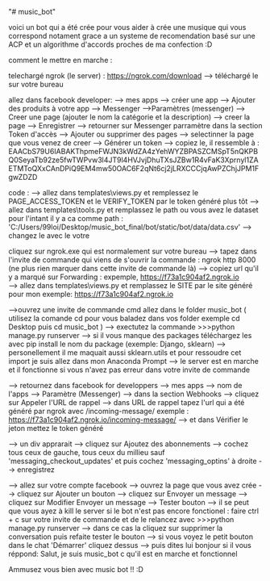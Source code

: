 "# music_bot" 

voici un bot qui a été crée pour vous aider à crée une musique qui vous correspond notament grace a un systeme de recomendation basé sur une ACP et un 
algorithme d'accords proches de ma confection :D 

comment le mettre en marche : 

telechargé ngrok (le server) : https://ngrok.com/download   --> téléchargé le sur votre bureau

allez dans facebook developer:
--> mes apps --> créer une app --> Ajouter des produits à votre app --> Messenger 
-->Paramètres (messenger) --> Creer une page (ajouter le nom la catégorie et la description) --> creer la page 
--> Enregistrer --> retourner sur Messenger parramètre dans la section Token d'accès --> Ajouter ou supprimer des pages
--> selectinner la page que vous venez de creer --> Générer un token 
--> copiez le, il ressemble à : EAACbS79U6IABAKThpmeFWJN3kWdZA4zYehWYZBPASZCMSpT5nQKPBQ0SeyaTb92ze5fwTWPvw3l4JT9l4HVJvjDhuTXsJZBw1R4vFaK3Xprnyl1ZAETMToQXxCAnDPiQ9EM4mw50OAC6F2qNt6cj2jLRXCCCjqAwPZChjJPM1FgwZDZD 

code :
--> allez dans templates\views.py et remplessez le PAGE_ACCESS_TOKEN et le VERIFY_TOKEN par le token généré plus tôt
--> allez dans templates\tools.py et remplassez le path ou vous avez le dataset 
pour l'intant il y a ca comme path : 'C:/Users/99loi/Desktop/music_bot_final/bot/static/bot/data/data.csv'
--> changez le avec le votre 

cliquez sur ngrok.exe qui est normalement sur votre bureau 
--> tapez dans l'invite de commande qui viens de s'ouvrir la commande  : ngrok http 8000   (ne plus rien marquer dans cette invite de commande là) 
--> copiez url qu'il y a marqué sur Forwarding : expemple, https://f73a1c904af2.ngrok.io  
--> allez dans templates\views.py et remplassez le SITE par le site généré pour mon exemple: https://f73a1c904af2.ngrok.io

-->ouvrez une invite de commande cmd allez dans le folder music_bot ( utilisez la comande cd pour vous baladez dans vos folder exemple cd Desktop puis cd music_bot )
--> exectutez la commande >>>python manage.py runserver
   --> si il vous manque des packages téléchargez les avec pip install le nom du package (exemple: Django, sklearn) 
   --> personellement il me maquait aussi sklearn.utils et pour ressoudre cet import je suis allez dans mon Anaconda Prompt
--> le server est en marche et il fonctionne si vous n'avez pas erreur dans votre invite de commande   

--> retournez dans facebook for developpers --> mes apps --> nom de l'apps --> Paramètre (Messenger)
--> dans la section Webhooks --> cliquez sur Appeler l'URL de rappel
--> dans URL de rappel tapez l'url qui a été généré par ngrok avec /incoming-message/ exemple : https://f73a1c904af2.ngrok.io/incoming-message/
--> et dans Vérifier le jeton mettez le token généré 

--> un div apprarait --> cliquez sur Ajoutez des abonnements 
--> cochez tous ceux de gauche, tous ceux du millieu sauf 'messaging_checkout_updates' et puis cochez 'messaging_optins' à droite 
--> enregistrez

--> allez sur votre compte facebook --> ouvrez la page que vous avez crée
--> cliquez sur Ajouter un bouton --> cliquez sur Envoyer un message
--> cliquez sur Modifier Envoyer un message --> Tester bouton 
--> il se peut que vous ayez à kill le server si le bot n'est pas encore fonctionel : faire ctrl + c sur votre invite de commande et de le relancez avec >>>python manage.py runserver
   --> dans ce cas la cliquez sur supprimer la conversation puis refaite tester le bouton
--> si vous voyez le petit bouton dans le chat 'Démarrer' cliquez dessus 
--> puis dites lui bonjour si il vous réppond: Salut, je suis music_bot c qu'il est en marche et fonctionnel


Ammusez vous bien avec music bot  !! :D
